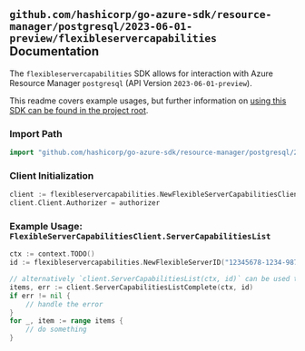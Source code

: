 
## `github.com/hashicorp/go-azure-sdk/resource-manager/postgresql/2023-06-01-preview/flexibleservercapabilities` Documentation

The `flexibleservercapabilities` SDK allows for interaction with Azure Resource Manager `postgresql` (API Version `2023-06-01-preview`).

This readme covers example usages, but further information on [using this SDK can be found in the project root](https://github.com/hashicorp/go-azure-sdk/tree/main/docs).

### Import Path

```go
import "github.com/hashicorp/go-azure-sdk/resource-manager/postgresql/2023-06-01-preview/flexibleservercapabilities"
```


### Client Initialization

```go
client := flexibleservercapabilities.NewFlexibleServerCapabilitiesClientWithBaseURI("https://management.azure.com")
client.Client.Authorizer = authorizer
```


### Example Usage: `FlexibleServerCapabilitiesClient.ServerCapabilitiesList`

```go
ctx := context.TODO()
id := flexibleservercapabilities.NewFlexibleServerID("12345678-1234-9876-4563-123456789012", "example-resource-group", "flexibleServerValue")

// alternatively `client.ServerCapabilitiesList(ctx, id)` can be used to do batched pagination
items, err := client.ServerCapabilitiesListComplete(ctx, id)
if err != nil {
	// handle the error
}
for _, item := range items {
	// do something
}
```
